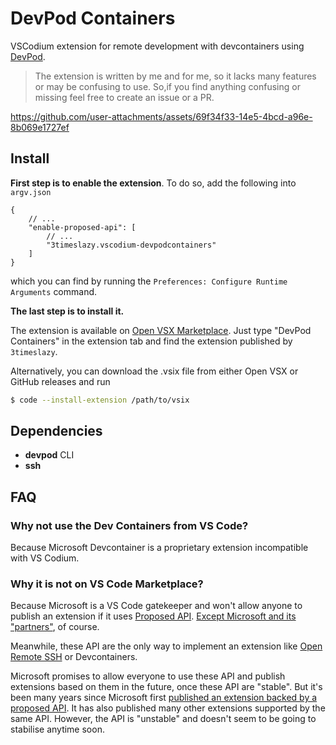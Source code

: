 # DevPod Containers

VSCodium extension for remote development with devcontainers using [DevPod](https://github.com/loft-sh/devpod).

> The extension is written by me and for me, so it lacks many features or may be confusing to use. So,if you find anything confusing or missing feel free to create an issue or a PR.

https://github.com/user-attachments/assets/69f34f33-14e5-4bcd-a96e-8b069e1727ef

## Install

**First step is to enable the extension**. To do so, add the following into `argv.json`

```jsonc
{
    // ...
    "enable-proposed-api": [
        // ...
        "3timeslazy.vscodium-devpodcontainers"
    ]
}
```

which you can find by running the `Preferences: Configure Runtime Arguments` command.

**The last step is to install it.**

The extension is available on [Open VSX Marketplace](https://open-vsx.org/extension/3timeslazy/vscodium-devpodcontainers). Just type "DevPod Containers" in the extension tab and find the extension published by `3timeslazy`.

Alternatively, you can download the .vsix file from either Open VSX or GitHub releases and run

```sh
$ code --install-extension /path/to/vsix
```

## Dependencies

- **devpod** CLI
- **ssh**

## FAQ

### Why not use the Dev Containers from VS Code?

Because Microsoft Devcontainer is a proprietary extension incompatible with VS Codium.

### Why it is not on VS Code Marketplace?

Because Microsoft is a VS Code gatekeeper and won't allow anyone to publish an extension if it uses [Proposed API](https://code.visualstudio.com/api/advanced-topics/using-proposed-api). [Except Microsoft and its "partners"](https://github.com/microsoft/vscode/issues/137744#issuecomment-989889396), of course. 

Meanwhile, these API are the only way to implement an extension like [Open Remote SSH](https://github.com/jeanp413/open-remote-ssh) or Devcontainers.

Microsoft promises to allow everyone to use these API and publish extensions based on them in the future, once these API are "stable". But it's been many years since Microsoft first [published an extension backed by a proposed API](https://marketplace.visualstudio.com/items?itemName=ms-vscode-remote.remote-ssh). It has also published many other extensions supported by the same API. However, the API is "unstable" and doesn't seem to be going to stabilise anytime soon.
